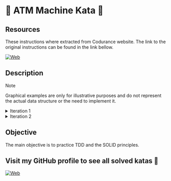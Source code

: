 # :atm: ATM Machine Kata :atm:

## Resources

These instructions where extracted from Codurance website. The link to the original instructions can be found in the link bellow.

[![Web](https://img.shields.io/badge/Codurance-Website-14a1f0?style=for-the-badge&logo=web&logoColor=white&labelColor=101010)](https://www.codurance.com/katas/atm-machine)

## Description

> [!NOTE]
> Graphical examples are only for illustrative purposes and do not represent the actual data structure or the need to implement it.

<details><summary>Iteration 1</summary>

### Business Rules

We want to build an ATM and the first thing we need to do, is to create the software that will break down which bills and coins to
give you when you are trying to make a withdrawal.

The content of the ATM is:

| Value | Type |
|-------|------|
| 500   | bill |
| 200   | bill |
| 100   | bill |
| 50    | bill |
| 20    | bill |
| 10    | bill |
| 5     | bill |
| 2     | coin |
| 1     | coin |

### Example

Input: user wants to withdraw 434$
Output: 2 bills of 200$, 1 bill of 20$, 1 bill of 10$, 2 coins of 2$

</details>

<details><summary>Iteration 2</summary>

### Business Rules

The ATM has the following distribution of money:
- When the ATM has no more money should return an error that shows "The ATM has not enough money, please go to the nearest ATM."
- If the ATM has no more bills or coins should try to use other quantities to allow the user to withdraw the amount requested.

The content of the ATM is:

| Value | Type | quantity of units |
|-------|------|-------------------|
| 500   | bill | 2                 |
| 200   | bill | 3                 |
| 100   | bill | 5                 |
| 50    | bill | 12                |
| 20    | bill | 20                |
| 10    | bill | 50                |
| 5     | bill | 100               |
| 2     | coin | 250               |
| 1     | coin | 500               |

### Example

Input 1: user wants to withdraw 1725$
Output: 2 bills of 500$, 3 bills of 200$, 1 bill of 100$, 1 bill of 20$, 1 bill of 5$

Input 2: user wants to withdraw 1825$
Output: 4 bills of 100$, 12 bills of 50$, 19 bill of 20$, 44 bill of 10$, 1 bill of 5$

</details>

## Objective

The main objective is to practice TDD and the SOLID principles.

## Visit my GitHub profile to see all solved katas 🚀

[![Web](https://img.shields.io/badge/GitHub-Dimanu.py-14a1f0?style=for-the-badge&logo=github&logoColor=white&labelColor=101010)](https://github.com/dimanu-py/python-code-katas)